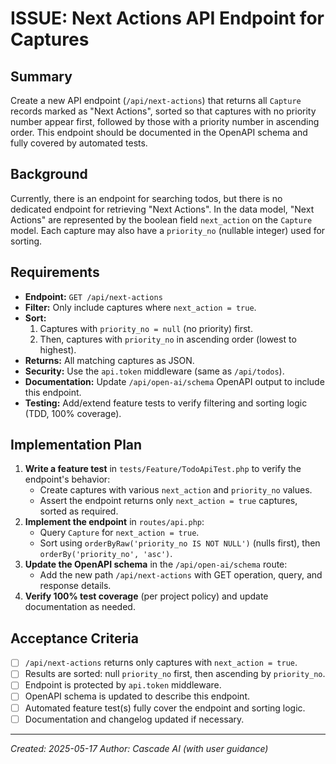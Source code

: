 # ISSUE: Next Actions API Endpoint for Captures

## Summary
Create a new API endpoint (`/api/next-actions`) that returns all `Capture` records marked as "Next Actions", sorted so that captures with no priority number appear first, followed by those with a priority number in ascending order. This endpoint should be documented in the OpenAPI schema and fully covered by automated tests.

## Background
Currently, there is an endpoint for searching todos, but there is no dedicated endpoint for retrieving "Next Actions". In the data model, "Next Actions" are represented by the boolean field `next_action` on the `Capture` model. Each capture may also have a `priority_no` (nullable integer) used for sorting.

## Requirements
- **Endpoint:** `GET /api/next-actions`
- **Filter:** Only include captures where `next_action = true`.
- **Sort:**
  1. Captures with `priority_no = null` (no priority) first.
  2. Then, captures with `priority_no` in ascending order (lowest to highest).
- **Returns:** All matching captures as JSON.
- **Security:** Use the `api.token` middleware (same as `/api/todos`).
- **Documentation:** Update `/api/open-ai/schema` OpenAPI output to include this endpoint.
- **Testing:** Add/extend feature tests to verify filtering and sorting logic (TDD, 100% coverage).

## Implementation Plan
1. **Write a feature test** in `tests/Feature/TodoApiTest.php` to verify the endpoint's behavior:
   - Create captures with various `next_action` and `priority_no` values.
   - Assert the endpoint returns only `next_action = true` captures, sorted as required.
2. **Implement the endpoint** in `routes/api.php`:
   - Query `Capture` for `next_action = true`.
   - Sort using `orderByRaw('priority_no IS NOT NULL')` (nulls first), then `orderBy('priority_no', 'asc')`.
3. **Update the OpenAPI schema** in the `/api/open-ai/schema` route:
   - Add the new path `/api/next-actions` with GET operation, query, and response details.
4. **Verify 100% test coverage** (per project policy) and update documentation as needed.

## Acceptance Criteria
- [ ] `/api/next-actions` returns only captures with `next_action = true`.
- [ ] Results are sorted: null `priority_no` first, then ascending by `priority_no`.
- [ ] Endpoint is protected by `api.token` middleware.
- [ ] OpenAPI schema is updated to describe this endpoint.
- [ ] Automated feature test(s) fully cover the endpoint and sorting logic.
- [ ] Documentation and changelog updated if necessary.

---

*Created: 2025-05-17*
*Author: Cascade AI (with user guidance)*
